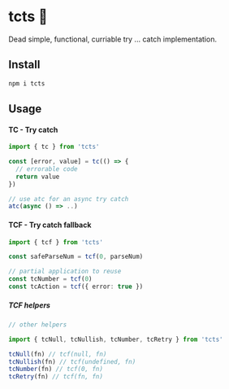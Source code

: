 # tcts 🤿

Dead simple, functional, curriable try ... catch implementation.

## Install

```bash
npm i tcts
```

## Usage

#### TC - Try catch

```ts
import { tc } from 'tcts'

const [error, value] = tc(() => {
  // errorable code
  return value
})

// use atc for an async try catch
atc(async () => ..)
```

#### TCF - Try catch fallback

```ts
import { tcf } from 'tcts'

const safeParseNum = tcf(0, parseNum)

// partial application to reuse
const tcNumber = tcf(0)
const tcAction = tcf({ error: true })
```

##### TCF helpers

```ts
// other helpers

import { tcNull, tcNullish, tcNumber, tcRetry } from 'tcts'

tcNull(fn) // tcf(null, fn)
tcNullish(fn) // tcf(undefined, fn)
tcNumber(fn) // tcf(0, fn)
tcRetry(fn) // tcf(fn, fn)
```
